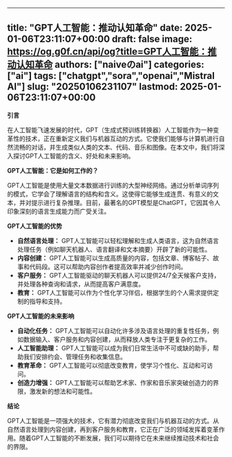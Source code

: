 
---
title: "GPT人工智能：推动认知革命"
date: 2025-01-06T23:11:07+00:00
draft: false
image: https://og.g0f.cn/api/og?title=GPT人工智能：推动认知革命
authors: ["naiveのai"]
categories: ["ai"]
tags: ["chatgpt","sora","openai","Mistral AI"]
slug: "20250106231107"
lastmod: 2025-01-06T23:11:07+00:00
---
**引言**

在人工智能飞速发展的时代，GPT（生成式预训练转换器）人工智能作为一种变革性的技术，正在重新定义我们与机器互动的方式。它使我们能够与计算机进行自然流畅的对话，并生成类似人类的文本、代码、音乐和图像。在本文中，我们将深入探讨GPT人工智能的含义、好处和未来影响。

**GPT人工智能：它是如何工作的？**

GPT人工智能是使用大量文本数据进行训练的大型神经网络。通过分析单词序列的模式，它学会了理解语言的结构和含义。这使得它能够生成连贯、有意义的文本，并对提示进行复杂推理。目前，最著名的GPT模型是ChatGPT，它因其令人印象深刻的语言生成能力而广受关注。

**GPT人工智能的优势**

* **自然语言处理：** GPT人工智能可以轻松理解和生成人类语言，这为自然语言处理任务（例如聊天机器人、语言翻译和文本摘要）开辟了新的可能性。
* **内容创建：** GPT人工智能可以生成高质量的内容，包括文章、博客帖子、故事和代码段。这可以帮助内容创作者提高效率并减少创作时间。
* **客户服务：** GPT人工智能驱动的聊天机器人可以提供24/7全天候客户支持，并处理各种查询和请求，从而提高客户满意度。
* **教育：** GPT人工智能可以作为个性化学习伴侣，根据学生的个人需求提供定制的指导和支持。

**GPT人工智能的未来影响**

* **自动化任务：** GPT人工智能可以自动化许多涉及语言处理的重复性任务，例如数据输入、客户服务和内容创建，从而释放人类专注于更复杂的工作。
* **人工智能助理：** GPT人工智能可以成为我们日常生活中不可或缺的助手，帮助我们安排约会、管理任务和收集信息。
* **教育革命：** GPT人工智能可以彻底改变教育，使学习个性化、互动和可访问。
* **创造力增强：** GPT人工智能可以帮助艺术家、作家和音乐家突破创造力的界限，激发新的想法和可能性。

**结论**

GPT人工智能是一项强大的技术，它有潜力彻底改变我们与机器互动的方式。从自然语言处理到内容创建，再到客户服务和教育，它正在广泛的领域发挥着变革作用。随着GPT人工智能的不断发展，我们可以期待它在未来继续推动技术和社会的界限。